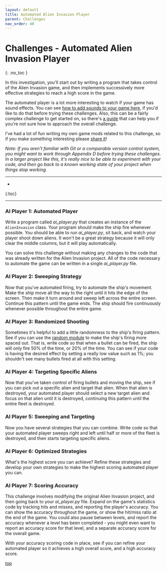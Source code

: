 ```yaml
---
layout: default
title: Automated Alien Invasion Player
parent: Challenges
nav_order: 40
---
```


# Challenges - Automated Alien Invasion Player
{: .no_toc }

In this investigation, you'll start out by writing a program that takes control of the Alien Invasion game, and then implements successively more effective strategies to reach a high score in the game.

The automated player is a lot more interesting to watch if your game has sound effects. You can see [how to add sounds to your game here](../../beyond_pcc/ai_player/), if you'd like to do that before trying these challenges. Also, this can be a fairly complex challenge to get started on, so there's [a guide](../../beyond_pcc/ai_player/) that can help you if you're not sure how to approach the overall challenge.

I've had a lot of fun writing my own game mods related to this challenge, so if you make something interesting please [share it](../../contact/)!

*Note: If you aren't familiar with Git or a comparable version control system, you might want to work through Appendix D before trying these challenges. In a larger project like this, it's really nice to be able to experiment with your code, and then go back to a known working state of your project when things stop working.*

---

* 
{:toc}

---

### AI Player 1: Automated Player

Write a program called *ai_player.py* that creates an instance of the `AlienInvasion` class. Your program should make the ship fire whenever possible. You should be able to run *ai_player.py*, sit back, and watch your player shoot down aliens. It won't be a great strategy because it will only clear the middle columns, but it will play automatically.

You can solve this challenge without making any changes to the code that was already written for the Alien Invasion project. All of the code necessary to automate the game can be written in a single *ai_player.py* file.

### AI Player 2: Sweeping Strategy

Now that you've automated firing, try to automate the ship's movement. Make the ship move all the way to the right until it hits the edge of the screen. Then make it turn around and sweep left across the entire screen. Continue this pattern until the game ends. The ship should fire continuously whenever possible throughout the entire game.

### AI Player 3: Randomized Shooting

Sometimes it's helpful to add a little randomness to the ship's firing pattern. See if you can use the [random module](../../beyond_pcc/random_functions/) to make the ship's firing more spaced out. That is, write code so that when a bullet can be fired, the ship will only fire 50% of the time, or 20% of the time. You can see if your code is having the desired effect by setting a really low value such as 1%; you shouldn't see many bullets fired at all with this setting.

### AI Player 4: Targeting Specific Aliens

Now that you've taken control of firing bullets and moving the ship, see if you can pick out a specific alien and target that alien. When that alien is destroyed, your automated player should select a new target alien and focus on that alien until it is destroyed, continuing this pattern until the entire fleet is destroyed.

### AI Player 5: Sweeping and Targeting

Now you have several strategies that you can combine. Write code so that your automated player sweeps right and left until half or more of the fleet is destroyed, and then starts targeting specific aliens.

### AI Player 6: Optimized Strategies

What's the highest score you can achieve? Refine these strategies and develop your own strategies to make the highest scoring automated player you can.

### AI Player 7: Scoring Accuracy

This challenge involves modifying the original Alien Invasion project, and then going back to your *ai_player.py* file. Expand on the game's statistics code by tracking hits and misses, and reporting the player's accuracy. You can show the accuracy throughout the game, or show the hit/miss ratio at the end of the game. You could also pause between levels, and report the accuracy whenever a level has been completed - you might even want to report an accuracy score for that level, and a separate accuracy score for the overall game.

With your accuracy scoring code in place, see if you can refine your automated player so it achieves a high overall score, and a high accuracy score.

[top](#top)